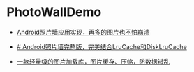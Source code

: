 # PhotoWallDemo

- [Android照片墙应用实现，再多的图片也不怕崩溃](https://blog.csdn.net/guolin_blog/article/details/9526203)
- [# Android照片墙完整版，完美结合LruCache和DiskLruCache](https://blog.csdn.net/guolin_blog/article/details/34093441)

- [一款轻量级的图片加载库，图片缓存、压缩，防数据错乱](https://github.com/wenhuaijun/EasyImageLoader)